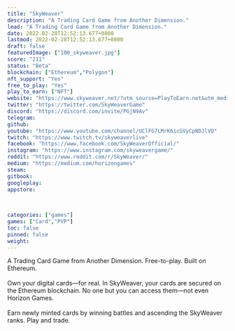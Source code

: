```yaml
---
title: "SkyWeaver"
description: "A Trading Card Game from Another Dimension."
lead: "A Trading Card Game from Another Dimension."
date: 2022-02-28T12:52:13.677+0800
lastmod: 2022-02-28T12:52:13.677+0800
draft: false
featuredImage: ["100_skyweaver.jpg"]
score: "211"
status: "Beta"
blockchain: ["Ethereum","Polygon"]
nft_support: "Yes"
free_to_play: "Yes"
play_to_earn: ["NFT"]
website: "https://www.skyweaver.net/?utm_source=PlayToEarn.net&utm_medium=organic&utm_campaign=gamepage"
twitter: "https://twitter.com/SkyWeaverGame"
discord: "https://discord.com/invite/PGjN9Av"
telegram: 
github: 
youtube: "https://www.youtube.com/channel/UClFG7LMrK6icGVyCpNDJlVQ"
twitch: "https://www.twitch.tv/skyweaverlive"
facebook: "https://www.facebook.com/SkyWeaverOfficial/"
instagram: "https://www.instagram.com/skyweavergame/"
reddit: "https://www.reddit.com/r/SkyWeaver/"
medium: "https://medium.com/horizongames"
steam: 
gitbook: 
googleplay: 
appstore: 

  
    
categories: ["games"]
games: ["Card","PVP"]
toc: false
pinned: false
weight: 
---
```

A Trading Card Game from Another Dimension. Free-to-play. Built on Ethereum.<br> <br> Own your digital cards—for real. In SkyWeaver, your cards are secured on the Ethereum blockchain. No one but you can access them—not even Horizon Games.<br> <br> Earn newly minted cards by winning battles and ascending the SkyWeaver ranks. Play and trade.